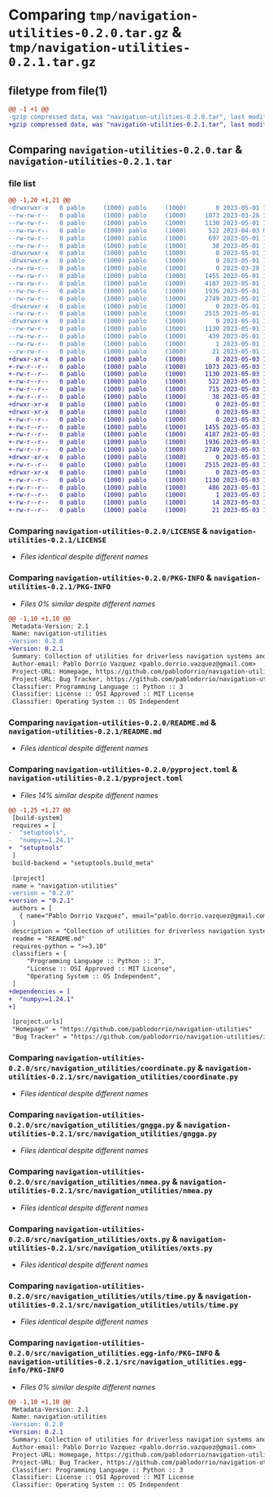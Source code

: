 # Comparing `tmp/navigation-utilities-0.2.0.tar.gz` & `tmp/navigation-utilities-0.2.1.tar.gz`

## filetype from file(1)

```diff
@@ -1 +1 @@
-gzip compressed data, was "navigation-utilities-0.2.0.tar", last modified: Mon May  1 12:11:55 2023, max compression
+gzip compressed data, was "navigation-utilities-0.2.1.tar", last modified: Wed May  3 17:00:28 2023, max compression
```

## Comparing `navigation-utilities-0.2.0.tar` & `navigation-utilities-0.2.1.tar`

### file list

```diff
@@ -1,20 +1,21 @@
-drwxrwxr-x   0 pablo     (1000) pablo     (1000)        0 2023-05-01 12:11:55.212311 navigation-utilities-0.2.0/
--rw-rw-r--   0 pablo     (1000) pablo     (1000)     1073 2023-03-28 18:04:54.000000 navigation-utilities-0.2.0/LICENSE
--rw-rw-r--   0 pablo     (1000) pablo     (1000)     1130 2023-05-01 12:11:55.212311 navigation-utilities-0.2.0/PKG-INFO
--rw-rw-r--   0 pablo     (1000) pablo     (1000)      522 2023-04-03 09:41:32.000000 navigation-utilities-0.2.0/README.md
--rw-rw-r--   0 pablo     (1000) pablo     (1000)      697 2023-05-01 12:11:43.000000 navigation-utilities-0.2.0/pyproject.toml
--rw-rw-r--   0 pablo     (1000) pablo     (1000)       38 2023-05-01 12:11:55.212311 navigation-utilities-0.2.0/setup.cfg
-drwxrwxr-x   0 pablo     (1000) pablo     (1000)        0 2023-05-01 12:11:55.208311 navigation-utilities-0.2.0/src/
-drwxrwxr-x   0 pablo     (1000) pablo     (1000)        0 2023-05-01 12:11:55.212311 navigation-utilities-0.2.0/src/navigation_utilities/
--rw-rw-r--   0 pablo     (1000) pablo     (1000)        0 2023-03-28 18:04:54.000000 navigation-utilities-0.2.0/src/navigation_utilities/__init__.py
--rw-rw-r--   0 pablo     (1000) pablo     (1000)     1455 2023-05-01 12:01:13.000000 navigation-utilities-0.2.0/src/navigation_utilities/coordinate.py
--rw-rw-r--   0 pablo     (1000) pablo     (1000)     4187 2023-05-01 12:01:01.000000 navigation-utilities-0.2.0/src/navigation_utilities/gngga.py
--rw-rw-r--   0 pablo     (1000) pablo     (1000)     1936 2023-05-01 11:56:39.000000 navigation-utilities-0.2.0/src/navigation_utilities/nmea.py
--rw-rw-r--   0 pablo     (1000) pablo     (1000)     2749 2023-05-01 11:56:49.000000 navigation-utilities-0.2.0/src/navigation_utilities/oxts.py
-drwxrwxr-x   0 pablo     (1000) pablo     (1000)        0 2023-05-01 12:11:55.212311 navigation-utilities-0.2.0/src/navigation_utilities/utils/
--rw-rw-r--   0 pablo     (1000) pablo     (1000)     2515 2023-05-01 12:01:32.000000 navigation-utilities-0.2.0/src/navigation_utilities/utils/time.py
-drwxrwxr-x   0 pablo     (1000) pablo     (1000)        0 2023-05-01 12:11:55.212311 navigation-utilities-0.2.0/src/navigation_utilities.egg-info/
--rw-rw-r--   0 pablo     (1000) pablo     (1000)     1130 2023-05-01 12:11:55.000000 navigation-utilities-0.2.0/src/navigation_utilities.egg-info/PKG-INFO
--rw-rw-r--   0 pablo     (1000) pablo     (1000)      439 2023-05-01 12:11:55.000000 navigation-utilities-0.2.0/src/navigation_utilities.egg-info/SOURCES.txt
--rw-rw-r--   0 pablo     (1000) pablo     (1000)        1 2023-05-01 12:11:55.000000 navigation-utilities-0.2.0/src/navigation_utilities.egg-info/dependency_links.txt
--rw-rw-r--   0 pablo     (1000) pablo     (1000)       21 2023-05-01 12:11:55.000000 navigation-utilities-0.2.0/src/navigation_utilities.egg-info/top_level.txt
+drwxr-xr-x   0 pablo     (1000) pablo     (1000)        0 2023-05-03 17:00:28.802038 navigation-utilities-0.2.1/
+-rw-r--r--   0 pablo     (1000) pablo     (1000)     1073 2023-05-03 16:59:00.000000 navigation-utilities-0.2.1/LICENSE
+-rw-r--r--   0 pablo     (1000) pablo     (1000)     1130 2023-05-03 17:00:28.802038 navigation-utilities-0.2.1/PKG-INFO
+-rw-r--r--   0 pablo     (1000) pablo     (1000)      522 2023-05-03 18:22:37.000000 navigation-utilities-0.2.1/README.md
+-rw-r--r--   0 pablo     (1000) pablo     (1000)      715 2023-05-03 16:59:24.000000 navigation-utilities-0.2.1/pyproject.toml
+-rw-r--r--   0 pablo     (1000) pablo     (1000)       38 2023-05-03 17:00:28.802038 navigation-utilities-0.2.1/setup.cfg
+drwxr-xr-x   0 pablo     (1000) pablo     (1000)        0 2023-05-03 17:00:28.802038 navigation-utilities-0.2.1/src/
+drwxr-xr-x   0 pablo     (1000) pablo     (1000)        0 2023-05-03 17:00:28.802038 navigation-utilities-0.2.1/src/navigation_utilities/
+-rw-r--r--   0 pablo     (1000) pablo     (1000)        0 2023-05-03 18:22:37.000000 navigation-utilities-0.2.1/src/navigation_utilities/__init__.py
+-rw-r--r--   0 pablo     (1000) pablo     (1000)     1455 2023-05-03 18:22:37.000000 navigation-utilities-0.2.1/src/navigation_utilities/coordinate.py
+-rw-r--r--   0 pablo     (1000) pablo     (1000)     4187 2023-05-03 18:22:37.000000 navigation-utilities-0.2.1/src/navigation_utilities/gngga.py
+-rw-r--r--   0 pablo     (1000) pablo     (1000)     1936 2023-05-03 18:22:37.000000 navigation-utilities-0.2.1/src/navigation_utilities/nmea.py
+-rw-r--r--   0 pablo     (1000) pablo     (1000)     2749 2023-05-03 18:22:37.000000 navigation-utilities-0.2.1/src/navigation_utilities/oxts.py
+drwxr-xr-x   0 pablo     (1000) pablo     (1000)        0 2023-05-03 17:00:28.802038 navigation-utilities-0.2.1/src/navigation_utilities/utils/
+-rw-r--r--   0 pablo     (1000) pablo     (1000)     2515 2023-05-03 18:22:37.000000 navigation-utilities-0.2.1/src/navigation_utilities/utils/time.py
+drwxr-xr-x   0 pablo     (1000) pablo     (1000)        0 2023-05-03 17:00:28.802038 navigation-utilities-0.2.1/src/navigation_utilities.egg-info/
+-rw-r--r--   0 pablo     (1000) pablo     (1000)     1130 2023-05-03 17:00:28.000000 navigation-utilities-0.2.1/src/navigation_utilities.egg-info/PKG-INFO
+-rw-r--r--   0 pablo     (1000) pablo     (1000)      486 2023-05-03 17:00:28.000000 navigation-utilities-0.2.1/src/navigation_utilities.egg-info/SOURCES.txt
+-rw-r--r--   0 pablo     (1000) pablo     (1000)        1 2023-05-03 17:00:28.000000 navigation-utilities-0.2.1/src/navigation_utilities.egg-info/dependency_links.txt
+-rw-r--r--   0 pablo     (1000) pablo     (1000)       14 2023-05-03 17:00:28.000000 navigation-utilities-0.2.1/src/navigation_utilities.egg-info/requires.txt
+-rw-r--r--   0 pablo     (1000) pablo     (1000)       21 2023-05-03 17:00:28.000000 navigation-utilities-0.2.1/src/navigation_utilities.egg-info/top_level.txt
```

### Comparing `navigation-utilities-0.2.0/LICENSE` & `navigation-utilities-0.2.1/LICENSE`

 * *Files identical despite different names*

### Comparing `navigation-utilities-0.2.0/PKG-INFO` & `navigation-utilities-0.2.1/PKG-INFO`

 * *Files 0% similar despite different names*

```diff
@@ -1,10 +1,10 @@
 Metadata-Version: 2.1
 Name: navigation-utilities
-Version: 0.2.0
+Version: 0.2.1
 Summary: Collection of utilities for driverless navigation systems and gnss tools
 Author-email: Pablo Dorrio Vazquez <pablo.dorrio.vazquez@gmail.com>
 Project-URL: Homepage, https://github.com/pablodorrio/navigation-utilities
 Project-URL: Bug Tracker, https://github.com/pablodorrio/navigation-utilities/issues
 Classifier: Programming Language :: Python :: 3
 Classifier: License :: OSI Approved :: MIT License
 Classifier: Operating System :: OS Independent
```

### Comparing `navigation-utilities-0.2.0/README.md` & `navigation-utilities-0.2.1/README.md`

 * *Files identical despite different names*

### Comparing `navigation-utilities-0.2.0/pyproject.toml` & `navigation-utilities-0.2.1/pyproject.toml`

 * *Files 14% similar despite different names*

```diff
@@ -1,25 +1,27 @@
 [build-system]
 requires = [
-  "setuptools",
-  "numpy>=1.24.1"
+  "setuptools"
 ]
 build-backend = "setuptools.build_meta"
 
 [project]
 name = "navigation-utilities"
-version = "0.2.0"
+version = "0.2.1"
 authors = [
   { name="Pablo Dorrio Vazquez", email="pablo.dorrio.vazquez@gmail.com" },
 ]
 description = "Collection of utilities for driverless navigation systems and gnss tools"
 readme = "README.md"
 requires-python = ">=3.10"
 classifiers = [
     "Programming Language :: Python :: 3",
     "License :: OSI Approved :: MIT License",
     "Operating System :: OS Independent",
 ]
+dependencies = [
+  "numpy>=1.24.1"
+]
 
 [project.urls]
 "Homepage" = "https://github.com/pablodorrio/navigation-utilities"
 "Bug Tracker" = "https://github.com/pablodorrio/navigation-utilities/issues"
```

### Comparing `navigation-utilities-0.2.0/src/navigation_utilities/coordinate.py` & `navigation-utilities-0.2.1/src/navigation_utilities/coordinate.py`

 * *Files identical despite different names*

### Comparing `navigation-utilities-0.2.0/src/navigation_utilities/gngga.py` & `navigation-utilities-0.2.1/src/navigation_utilities/gngga.py`

 * *Files identical despite different names*

### Comparing `navigation-utilities-0.2.0/src/navigation_utilities/nmea.py` & `navigation-utilities-0.2.1/src/navigation_utilities/nmea.py`

 * *Files identical despite different names*

### Comparing `navigation-utilities-0.2.0/src/navigation_utilities/oxts.py` & `navigation-utilities-0.2.1/src/navigation_utilities/oxts.py`

 * *Files identical despite different names*

### Comparing `navigation-utilities-0.2.0/src/navigation_utilities/utils/time.py` & `navigation-utilities-0.2.1/src/navigation_utilities/utils/time.py`

 * *Files identical despite different names*

### Comparing `navigation-utilities-0.2.0/src/navigation_utilities.egg-info/PKG-INFO` & `navigation-utilities-0.2.1/src/navigation_utilities.egg-info/PKG-INFO`

 * *Files 0% similar despite different names*

```diff
@@ -1,10 +1,10 @@
 Metadata-Version: 2.1
 Name: navigation-utilities
-Version: 0.2.0
+Version: 0.2.1
 Summary: Collection of utilities for driverless navigation systems and gnss tools
 Author-email: Pablo Dorrio Vazquez <pablo.dorrio.vazquez@gmail.com>
 Project-URL: Homepage, https://github.com/pablodorrio/navigation-utilities
 Project-URL: Bug Tracker, https://github.com/pablodorrio/navigation-utilities/issues
 Classifier: Programming Language :: Python :: 3
 Classifier: License :: OSI Approved :: MIT License
 Classifier: Operating System :: OS Independent
```

